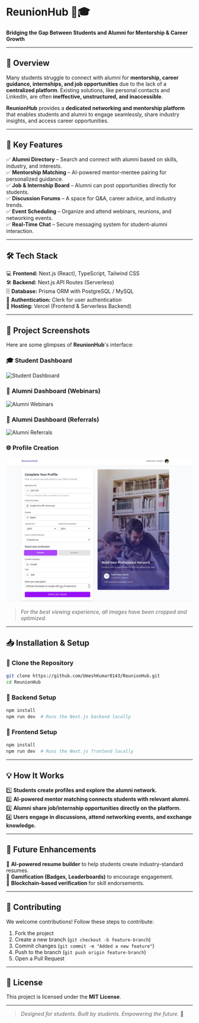 # **ReunionHub** 🚀🎓  
**Bridging the Gap Between Students and Alumni for Mentorship & Career Growth**  

---

## 🌟 **Overview**  
Many students struggle to connect with alumni for **mentorship, career guidance, internships, and job opportunities** due to the lack of a **centralized platform**. Existing solutions, like personal contacts and LinkedIn, are often **ineffective, unstructured, and inaccessible**.  

**ReunionHub** provides a **dedicated networking and mentorship platform** that enables students and alumni to engage seamlessly, share industry insights, and access career opportunities.  

---  

## 🚀 **Key Features**  
✅ **Alumni Directory** – Search and connect with alumni based on skills, industry, and interests.  
✅ **Mentorship Matching** – AI-powered mentor-mentee pairing for personalized guidance.  
✅ **Job & Internship Board** – Alumni can post opportunities directly for students.  
✅ **Discussion Forums** – A space for Q&A, career advice, and industry trends.  
✅ **Event Scheduling** – Organize and attend webinars, reunions, and networking events.  
✅ **Real-Time Chat** – Secure messaging system for student-alumni interaction.  

---  

## 🛠️ **Tech Stack**  
💻 **Frontend:** Next.js (React), TypeScript, Tailwind CSS  
🛠 **Backend:** Next.js API Routes (Serverless)  
🗄 **Database:** Prisma ORM with PostgreSQL / MySQL  
🔑 **Authentication:** Clerk for user authentication  
🚀 **Hosting:** Vercel (Frontend & Serverless Backend)  

---  

## 📸 **Project Screenshots**  
Here are some glimpses of **ReunionHub**'s interface:  

### 🎓 **Student Dashboard**  
![Student Dashboard](./Screenshots/Student-Dashboard.jpg)  

### 📅 **Alumni Dashboard (Webinars)**  
![Alumni Webinars](./Screenshots/Alumni-Dashboard-Webinar.jpg)  

### 🌟 **Alumni Dashboard (Referrals)**  
![Alumni Referrals](./Screenshots/Alumni-Dashboard-Referrals.jpg)  

### 🌐 **Profile Creation**  
![Profile Creation](./Screenshots/Create.jpg)  

> *For the best viewing experience, all images have been cropped and optimized.*  

---  

## 📥 **Installation & Setup**  

### 🔹 **Clone the Repository**  
```bash  
git clone https://github.com/UmeshKumar0143/ReunionHub.git  
cd ReunionHub  
```

### 🔹 **Backend Setup**  
```bash  
npm install  
npm run dev  # Runs the Next.js backend locally  
```

### 🔹 **Frontend Setup**  
```bash  
npm install  
npm run dev  # Runs the Next.js frontend locally  
```

---  

## 💡 **How It Works**  
1️⃣ **Students create profiles and explore the alumni network.**  
2️⃣ **AI-powered mentor matching connects students with relevant alumni.**  
3️⃣ **Alumni share job/internship opportunities directly on the platform.**  
4️⃣ **Users engage in discussions, attend networking events, and exchange knowledge.**  

---  

## 🎯 **Future Enhancements**  
🚀 **AI-powered resume builder** to help students create industry-standard resumes.  
🚀 **Gamification (Badges, Leaderboards)** to encourage engagement.  
🚀 **Blockchain-based verification** for skill endorsements.  

---  

## 🤝 **Contributing**  
We welcome contributions! Follow these steps to contribute:  

1. Fork the project  
2. Create a new branch (`git checkout -b feature-branch`)  
3. Commit changes (`git commit -m "Added a new feature"`)  
4. Push to the branch (`git push origin feature-branch`)  
5. Open a Pull Request  

---  

## 📜 **License**  
This project is licensed under the **MIT License**.  

---  

> *Designed for students. Built by students. Empowering the future.* 🚀  
